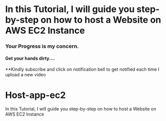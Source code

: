 # In this Tutorial, I will guide you step-by-step on how to host a Website on AWS EC2 Instance 

### Your Progress is my concern. 

#### Get your hands dirty....

**Kindly subscribe and click on notification bell to get notified each time I upload a new video

# Host-app-ec2
In this Tutorial, I will guide you step-by-step on how to host a Website on AWS EC2 Instance

